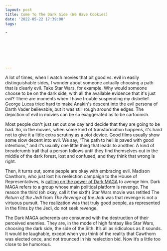 ```yaml
---
layout: post
title: Come To The Dark Side (We Have Cookies)
date: '2022-05-22 17:39:00'
tags:

- 







---
```


A lot of times, when I watch movies that pit good vs. evil in easily distinguishable sides, I wonder about someone actually choosing a path that is clearly evil. Take Star Wars, for example. Why would someone choose to be on the dark side, with all the available evidence that it's just _evil_? There are moments when I have trouble suspending my disbelief. George Lucas tried hard to make Anakin's descent into the evil persona of Darth Vader believable, but it was still rough around the edges. The depiction of evil in movies can be so exaggerated as to be cartoonish.

Most people don't just set out one day and decide that they are going to be bad. So, in the movies, when some kind of transformation happens, it's hard not to give it a little extra scrutiny as a plot device. Good films usually show some slow decent into evil. We say, “The path to hell is paved with good intentions,” and it’s usually one little thing that leads to another. A kind of breadcrumb trail that a person follows until they find themselves out in the middle of the dark forest, lost and confused, and they think that wrong is right.

Then, it turns out, some people are okay with embracing evil. Madison Cawthorn, who just lost his reelection campaign to the House of Representatives, is [calling on the power of Dark MAGA](https://www.newsobserver.com/news/politics-government/article261615122.html) to avenge him. Dark MAGA refers to a group whose main political platform is revenge. The reason the third (oh okay, call it the sixth) Star Wars movie was retitled The _Return of the Jedi_ from _The Revenge of the Jedi_ was that revenge is not a virtuous pursuit. The realization was that truly good people, as represented in the films by the Jedi, do not seek revenge.

The Dark MAGA adherents are consumed with the destruction of their perceived enemies. They are, in the mode of high fantasy like Star Wars, choosing the dark side, the side of the Sith. It’s all as ridiculous as it sounds. It would be laughable, except when you think of the reality that Cawthorn was elected once, and not trounced in his reelection bid. Now it’s a little too close to be humorous.

